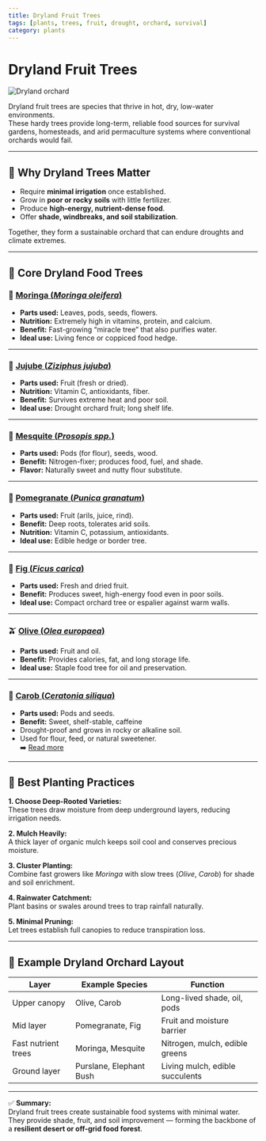 ```yaml
---
title: Dryland Fruit Trees
tags: [plants, trees, fruit, drought, orchard, survival]
category: plants
---
```


# Dryland Fruit Trees

![Dryland orchard](plants/images/dryland_fruit_trees.jpg)

Dryland fruit trees are species that thrive in hot, dry, low-water environments.  
These hardy trees provide long-term, reliable food sources for survival gardens, homesteads, and arid permaculture systems where conventional orchards would fail.

---

## 🌿 Why Dryland Trees Matter
- Require **minimal irrigation** once established.  
- Grow in **poor or rocky soils** with little fertilizer.  
- Produce **high-energy, nutrient-dense food**.  
- Offer **shade, windbreaks, and soil stabilization**.  

Together, they form a sustainable orchard that can endure droughts and climate extremes.

---

## 🌳 Core Dryland Food Trees

### 🥬 [Moringa (*Moringa oleifera*)](moringa.md)
- **Parts used:** Leaves, pods, seeds, flowers.  
- **Nutrition:** Extremely high in vitamins, protein, and calcium.  
- **Benefit:** Fast-growing “miracle tree” that also purifies water.  
- **Ideal use:** Living fence or coppiced food hedge.  

---

### 🍎 [Jujube (*Ziziphus jujuba*)](jujube.md)
- **Parts used:** Fruit (fresh or dried).  
- **Nutrition:** Vitamin C, antioxidants, fiber.  
- **Benefit:** Survives extreme heat and poor soil.  
- **Ideal use:** Drought orchard fruit; long shelf life.  

---

### 🌳 [Mesquite (*Prosopis spp.*)](mesquite.md)
- **Parts used:** Pods (for flour), seeds, wood.  
- **Benefit:** Nitrogen-fixer; produces food, fuel, and shade.  
- **Flavor:** Naturally sweet and nutty flour substitute.  

---

### 🍎 [Pomegranate (*Punica granatum*)](pomegranate.md)
- **Parts used:** Fruit (arils, juice, rind).  
- **Benefit:** Deep roots, tolerates arid soils.  
- **Nutrition:** Vitamin C, potassium, antioxidants.  
- **Ideal use:** Edible hedge or border tree.  

---

### 🍈 [Fig (*Ficus carica*)](fig.md)
- **Parts used:** Fresh and dried fruit.  
- **Benefit:** Produces sweet, high-energy food even in poor soils.  
- **Ideal use:** Compact orchard tree or espalier against warm walls.  

---

### 🫒 [Olive (*Olea europaea*)](olive.md)
- **Parts used:** Fruit and oil.  
- **Benefit:** Provides calories, fat, and long storage life.  
- **Ideal use:** Staple food tree for oil and preservation.  

---

### 🍫 [Carob (*Ceratonia siliqua*)](carob.md)
- **Parts used:** Pods and seeds.  
- **Benefit:** Sweet, shelf-stable, caffeine
- Drought-proof and grows in rocky or alkaline soil.  
- Used for flour, feed, or natural sweetener.  
➡️ [Read more](carob.md)

---

## 🌾 Best Planting Practices

**1. Choose Deep-Rooted Varieties:**  
These trees draw moisture from deep underground layers, reducing irrigation needs.  

**2. Mulch Heavily:**  
A thick layer of organic mulch keeps soil cool and conserves precious moisture.  

**3. Cluster Planting:**  
Combine fast growers like *Moringa* with slow trees (*Olive*, *Carob*) for shade and soil enrichment.  

**4. Rainwater Catchment:**  
Plant basins or swales around trees to trap rainfall naturally.  

**5. Minimal Pruning:**  
Let trees establish full canopies to reduce transpiration loss.  

---

## 🌴 Example Dryland Orchard Layout

| Layer | Example Species | Function |
|--------|-----------------|-----------|
| Upper canopy | Olive, Carob | Long-lived shade, oil, pods |
| Mid layer | Pomegranate, Fig | Fruit and moisture barrier |
| Fast nutrient trees | Moringa, Mesquite | Nitrogen, mulch, edible greens |
| Ground layer | Purslane, Elephant Bush | Living mulch, edible succulents |

---

✅ **Summary:**  
Dryland fruit trees create sustainable food systems with minimal water.  
They provide shade, fruit, and soil improvement — forming the backbone of a **resilient desert or off-grid food forest**.